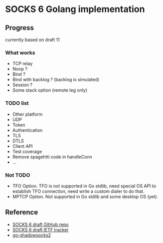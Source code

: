 # SOCKS 6 Golang implementation

## Progress

currently based on draft 11

### What works

- TCP relay
- Noop ?
- Bind ? 
- Bind with backlog ? (backlog is simulated)
- Session ?
- Some stack option (remote leg only)

### TODO list

- Other platform
- UDP
- Token
- Authentication
- TLS
- DTLS
- Client API
- Test coverage
- Remove spagehtti code in handleConn
- ...

### Not TODO

- TFO Option. 
    TFO is not supported in Go stdlib, need special OS API to establish TFO connection, need write a custom dialer to do that.
- MPTCP Option.
    Not supported in Go stdlib and some desktop OS (yet).

## Reference

- [SOCKS 6 draft GitHub repo](https://github.com/45G/socks6-draft)
- [SOCKS 6 draft IETF tracker](https://datatracker.ietf.org/doc/draft-olteanu-intarea-socks-6/)
- [go-shadowsocks2](https://github.com/shadowsocks/go-shadowsocks2)